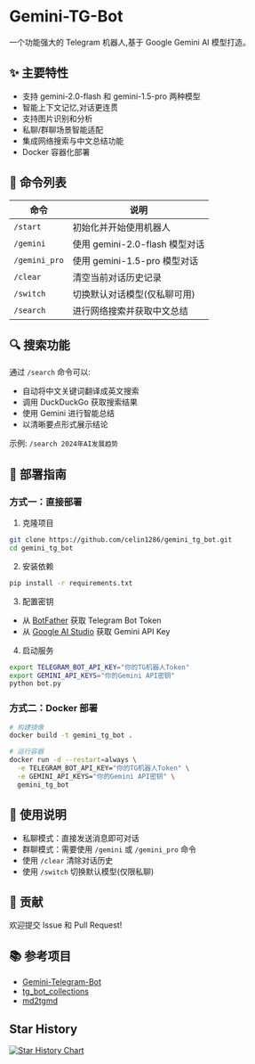 # Gemini-TG-Bot

一个功能强大的 Telegram 机器人,基于 Google Gemini AI 模型打造。

## ✨ 主要特性

- 支持 gemini-2.0-flash 和 gemini-1.5-pro 两种模型
- 智能上下文记忆,对话更连贯
- 支持图片识别和分析
- 私聊/群聊场景智能适配
- 集成网络搜索与中文总结功能
- Docker 容器化部署

## 🤖 命令列表

| 命令 | 说明 |
|------|------|
| `/start` | 初始化并开始使用机器人 |
| `/gemini` | 使用 gemini-2.0-flash 模型对话 |
| `/gemini_pro` | 使用 gemini-1.5-pro 模型对话 |
| `/clear` | 清空当前对话历史记录 |
| `/switch` | 切换默认对话模型(仅私聊可用) |
| `/search` | 进行网络搜索并获取中文总结 |

## 🔍 搜索功能

通过 `/search` 命令可以:
- 自动将中文关键词翻译成英文搜索
- 调用 DuckDuckGo 获取搜索结果
- 使用 Gemini 进行智能总结
- 以清晰要点形式展示结论

示例: `/search 2024年AI发展趋势`

## 🚀 部署指南

### 方式一：直接部署

1. 克隆项目
```bash
git clone https://github.com/celin1286/gemini_tg_bot.git
cd gemini_tg_bot
```

2. 安装依赖
```bash
pip install -r requirements.txt
```

3. 配置密钥
- 从 [BotFather](https://t.me/BotFather) 获取 Telegram Bot Token
- 从 [Google AI Studio](https://makersuite.google.com/app/apikey) 获取 Gemini API Key

4. 启动服务
```bash
export TELEGRAM_BOT_API_KEY="你的TG机器人Token"
export GEMINI_API_KEYS="你的Gemini API密钥"
python bot.py
```

### 方式二：Docker 部署

```bash
# 构建镜像
docker build -t gemini_tg_bot .

# 运行容器
docker run -d --restart=always \
  -e TELEGRAM_BOT_API_KEY="你的TG机器人Token" \
  -e GEMINI_API_KEYS="你的Gemini API密钥" \
  gemini_tg_bot
```

## 💬 使用说明

- 私聊模式：直接发送消息即可对话
- 群聊模式：需要使用 `/gemini` 或 `/gemini_pro` 命令
- 使用 `/clear` 清除对话历史
- 使用 `/switch` 切换默认模型(仅限私聊)

## 🤝 贡献

欢迎提交 Issue 和 Pull Request!

## 📚 参考项目

- [Gemini-Telegram-Bot](https://github.com/H-T-H/Gemini-Telegram-Bot)
- [tg_bot_collections](https://github.com/yihong0618/tg_bot_collections)
- [md2tgmd](https://github.com/yym68686/md2tgmd)

## Star History

[![Star History Chart](https://api.star-history.com/svg?repos=H-T-H/Gemini-Telegram-Bot&type=Date)](https://star-history.com/#H-T-H/Gemini-Telegram-Bot&Date)
